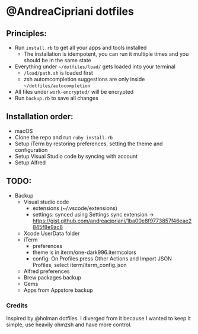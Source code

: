 # @AndreaCipriani dotfiles

## Principles:

- Run `install.rb` to get all your apps and tools installed
	- The installation is idempotent, you can run it multiple times and you should be in the same state
- Everything under `~/dotfiles/load/` gets loaded into your terminal
	- `/load/path.sh` is loaded first
	- zsh automcompletion suggestions are only inside `~/dotfiles/autocompletion`
- All files under `work-encrypted/` will be encrypted
- Run `backup.rb` to save all changes

## Installation order:

- macOS
- Clone the repo and run `ruby install.rb`
- Setup iTerm by restoring preferences, setting the theme and configuration
- Setup Visual Studio code by syncing with account
- Setup Alfred 

## TODO:

- Backup
  - Visual studio code
    - extensions (~/.vscode/extensions)
    - settings: synced using Settings sync extension -> https://gist.github.com/andreacipriani/1ba00e8f9773857f46eae2845f8e9ac8
  - Xcode UserData folder
  - iTerm
    - preferences
    - theme is in iterm/one-dark996.itermcolors
	- config: On Profiles press Other Actions and Import JSON Profiles, select iterm/iterm_config.json
  - Alfred preferences
  - Brew packages backup
  - Gems
  - Apps from Appstore backup

### Credits

Inspired by @holman dotfiles. I diverged from it because I wanted to keep it simple, use heavily ohmzsh and have more control.
